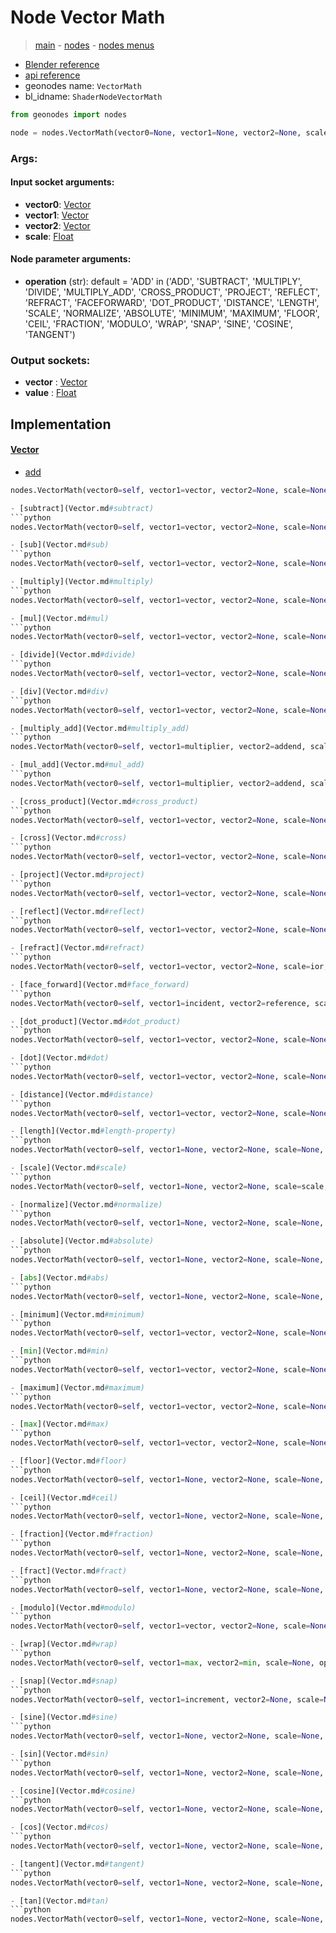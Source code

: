 # Node Vector Math

> [main](../structure.md) - [nodes](nodes.md) - [nodes menus](nodes_menus.md)

- [Blender reference](https://docs.blender.org/manual/en/latest/modeling/geometry_nodes/vector/vector_math.html)
- [api reference](https://docs.blender.org/api/current/bpy.types.ShaderNodeVectorMath.html)
- geonodes name: `VectorMath`
- bl_idname: `ShaderNodeVectorMath`

```python
from geonodes import nodes

node = nodes.VectorMath(vector0=None, vector1=None, vector2=None, scale=None, operation='ADD')
```

### Args:

#### Input socket arguments:

- **vector0**: [Vector](Vector.md)
- **vector1**: [Vector](Vector.md)
- **vector2**: [Vector](Vector.md)
- **scale**: [Float](Float.md)

#### Node parameter arguments:

- **operation** (str): default = 'ADD' in ('ADD', 'SUBTRACT', 'MULTIPLY', 'DIVIDE', 'MULTIPLY_ADD', 'CROSS_PRODUCT', 'PROJECT', 'REFLECT', 'REFRACT', 'FACEFORWARD', 'DOT_PRODUCT', 'DISTANCE', 'LENGTH', 'SCALE', 'NORMALIZE', 'ABSOLUTE', 'MINIMUM', 'MAXIMUM', 'FLOOR', 'CEIL', 'FRACTION', 'MODULO', 'WRAP', 'SNAP', 'SINE', 'COSINE', 'TANGENT')

### Output sockets:

- **vector** : [Vector](Vector.md)
- **value** : [Float](Float.md)

## Implementation

#### [Vector](Vector.md)

 - [add](Vector.md#add)
  ```python
  nodes.VectorMath(vector0=self, vector1=vector, vector2=None, scale=None, operation='ADD'  ```

 - [subtract](Vector.md#subtract)
  ```python
  nodes.VectorMath(vector0=self, vector1=vector, vector2=None, scale=None, operation='SUBTRACT'  ```

 - [sub](Vector.md#sub)
  ```python
  nodes.VectorMath(vector0=self, vector1=vector, vector2=None, scale=None, operation='SUBTRACT'  ```

 - [multiply](Vector.md#multiply)
  ```python
  nodes.VectorMath(vector0=self, vector1=vector, vector2=None, scale=None, operation='MULTIPLY'  ```

 - [mul](Vector.md#mul)
  ```python
  nodes.VectorMath(vector0=self, vector1=vector, vector2=None, scale=None, operation='MULTIPLY'  ```

 - [divide](Vector.md#divide)
  ```python
  nodes.VectorMath(vector0=self, vector1=vector, vector2=None, scale=None, operation='DIVIDE'  ```

 - [div](Vector.md#div)
  ```python
  nodes.VectorMath(vector0=self, vector1=vector, vector2=None, scale=None, operation='DIVIDE'  ```

 - [multiply_add](Vector.md#multiply_add)
  ```python
  nodes.VectorMath(vector0=self, vector1=multiplier, vector2=addend, scale=None, operation='MULTIPLY_ADD'  ```

 - [mul_add](Vector.md#mul_add)
  ```python
  nodes.VectorMath(vector0=self, vector1=multiplier, vector2=addend, scale=None, operation='MULTIPLY_ADD'  ```

 - [cross_product](Vector.md#cross_product)
  ```python
  nodes.VectorMath(vector0=self, vector1=vector, vector2=None, scale=None, operation='CROSS_PRODUCT'  ```

 - [cross](Vector.md#cross)
  ```python
  nodes.VectorMath(vector0=self, vector1=vector, vector2=None, scale=None, operation='CROSS_PRODUCT'  ```

 - [project](Vector.md#project)
  ```python
  nodes.VectorMath(vector0=self, vector1=vector, vector2=None, scale=None, operation='PROJECT'  ```

 - [reflect](Vector.md#reflect)
  ```python
  nodes.VectorMath(vector0=self, vector1=vector, vector2=None, scale=None, operation='REFLECT'  ```

 - [refract](Vector.md#refract)
  ```python
  nodes.VectorMath(vector0=self, vector1=vector, vector2=None, scale=ior, operation='REFRACT'  ```

 - [face_forward](Vector.md#face_forward)
  ```python
  nodes.VectorMath(vector0=self, vector1=incident, vector2=reference, scale=None, operation='FACEFORWARD'  ```

 - [dot_product](Vector.md#dot_product)
  ```python
  nodes.VectorMath(vector0=self, vector1=vector, vector2=None, scale=None, operation='DOT_PRODUCT'  ```

 - [dot](Vector.md#dot)
  ```python
  nodes.VectorMath(vector0=self, vector1=vector, vector2=None, scale=None, operation='DOT_PRODUCT'  ```

 - [distance](Vector.md#distance)
  ```python
  nodes.VectorMath(vector0=self, vector1=vector, vector2=None, scale=None, operation='DISTANCE'  ```

 - [length](Vector.md#length-property)
  ```python
  nodes.VectorMath(vector0=self, vector1=None, vector2=None, scale=None, operation='LENGTH'  ```

 - [scale](Vector.md#scale)
  ```python
  nodes.VectorMath(vector0=self, vector1=None, vector2=None, scale=scale, operation='SCALE'  ```

 - [normalize](Vector.md#normalize)
  ```python
  nodes.VectorMath(vector0=self, vector1=None, vector2=None, scale=None, operation='NORMALIZE'  ```

 - [absolute](Vector.md#absolute)
  ```python
  nodes.VectorMath(vector0=self, vector1=None, vector2=None, scale=None, operation='ABSOLUTE'  ```

 - [abs](Vector.md#abs)
  ```python
  nodes.VectorMath(vector0=self, vector1=None, vector2=None, scale=None, operation='ABSOLUTE'  ```

 - [minimum](Vector.md#minimum)
  ```python
  nodes.VectorMath(vector0=self, vector1=vector, vector2=None, scale=None, operation='MINIMUM'  ```

 - [min](Vector.md#min)
  ```python
  nodes.VectorMath(vector0=self, vector1=vector, vector2=None, scale=None, operation='MINIMUM'  ```

 - [maximum](Vector.md#maximum)
  ```python
  nodes.VectorMath(vector0=self, vector1=vector, vector2=None, scale=None, operation='MAXIMUM'  ```

 - [max](Vector.md#max)
  ```python
  nodes.VectorMath(vector0=self, vector1=vector, vector2=None, scale=None, operation='MAXIMUM'  ```

 - [floor](Vector.md#floor)
  ```python
  nodes.VectorMath(vector0=self, vector1=None, vector2=None, scale=None, operation='FLOOR'  ```

 - [ceil](Vector.md#ceil)
  ```python
  nodes.VectorMath(vector0=self, vector1=None, vector2=None, scale=None, operation='CEIL'  ```

 - [fraction](Vector.md#fraction)
  ```python
  nodes.VectorMath(vector0=self, vector1=None, vector2=None, scale=None, operation='FRACTION'  ```

 - [fract](Vector.md#fract)
  ```python
  nodes.VectorMath(vector0=self, vector1=None, vector2=None, scale=None, operation='FRACTION'  ```

 - [modulo](Vector.md#modulo)
  ```python
  nodes.VectorMath(vector0=self, vector1=vector, vector2=None, scale=None, operation='MODULO'  ```

 - [wrap](Vector.md#wrap)
  ```python
  nodes.VectorMath(vector0=self, vector1=max, vector2=min, scale=None, operation='WRAP'  ```

 - [snap](Vector.md#snap)
  ```python
  nodes.VectorMath(vector0=self, vector1=increment, vector2=None, scale=None, operation='SNAP'  ```

 - [sine](Vector.md#sine)
  ```python
  nodes.VectorMath(vector0=self, vector1=None, vector2=None, scale=None, operation='SINE'  ```

 - [sin](Vector.md#sin)
  ```python
  nodes.VectorMath(vector0=self, vector1=None, vector2=None, scale=None, operation='SINE'  ```

 - [cosine](Vector.md#cosine)
  ```python
  nodes.VectorMath(vector0=self, vector1=None, vector2=None, scale=None, operation='COSINE'  ```

 - [cos](Vector.md#cos)
  ```python
  nodes.VectorMath(vector0=self, vector1=None, vector2=None, scale=None, operation='COSINE'  ```

 - [tangent](Vector.md#tangent)
  ```python
  nodes.VectorMath(vector0=self, vector1=None, vector2=None, scale=None, operation='TANGENT'  ```

 - [tan](Vector.md#tan)
  ```python
  nodes.VectorMath(vector0=self, vector1=None, vector2=None, scale=None, operation='TANGENT'  ```

